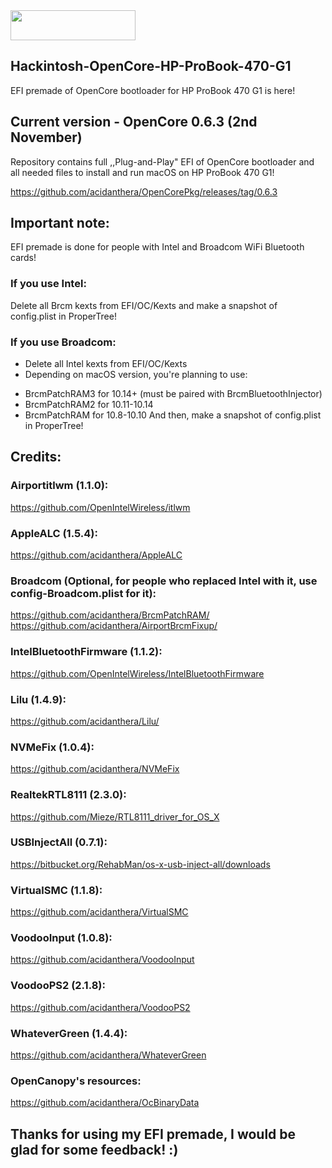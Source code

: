 <img src="https://github.com/acidanthera/OpenCorePkg/blob/master/Docs/Logos/OpenCore_with_text_Small.png" width="200" height="48"/>

## Hackintosh-OpenCore-HP-ProBook-470-G1
EFI premade of OpenCore bootloader for HP ProBook 470 G1 is here!

## Current version - OpenCore 0.6.3 (2nd November)
Repository contains full ,,Plug-and-Play" EFI of OpenCore bootloader and
all needed files to install and run macOS on HP ProBook 470 G1!

https://github.com/acidanthera/OpenCorePkg/releases/tag/0.6.3

## Important note:
EFI premade is done for people with Intel and Broadcom WiFi Bluetooth cards!

### If you use Intel:
Delete all Brcm kexts from EFI/OC/Kexts and make a snapshot of
config.plist in ProperTree!

### If you use Broadcom: 
- Delete all Intel kexts from EFI/OC/Kexts
- Depending on macOS version, you're planning to use:
* BrcmPatchRAM3 for 10.14+ (must be paired with BrcmBluetoothInjector)
* BrcmPatchRAM2 for 10.11-10.14
* BrcmPatchRAM for 10.8-10.10
And then, make a snapshot of config.plist in ProperTree!


## Credits:

### Airportitlwm (1.1.0):
https://github.com/OpenIntelWireless/itlwm
### AppleALC (1.5.4):
https://github.com/acidanthera/AppleALC
### Broadcom (Optional, for people who replaced Intel with it, use config-Broadcom.plist for it):
https://github.com/acidanthera/BrcmPatchRAM/
https://github.com/acidanthera/AirportBrcmFixup/
### IntelBluetoothFirmware (1.1.2):
https://github.com/OpenIntelWireless/IntelBluetoothFirmware
### Lilu (1.4.9):
https://github.com/acidanthera/Lilu/
### NVMeFix (1.0.4):
https://github.com/acidanthera/NVMeFix
### RealtekRTL8111 (2.3.0):
https://github.com/Mieze/RTL8111_driver_for_OS_X
### USBInjectAll (0.7.1):
https://bitbucket.org/RehabMan/os-x-usb-inject-all/downloads
### VirtualSMC (1.1.8):
https://github.com/acidanthera/VirtualSMC
### VoodooInput (1.0.8):
https://github.com/acidanthera/VoodooInput
### VoodooPS2 (2.1.8):
https://github.com/acidanthera/VoodooPS2
### WhateverGreen (1.4.4):
https://github.com/acidanthera/WhateverGreen
### OpenCanopy's resources:
https://github.com/acidanthera/OcBinaryData

## Thanks for using my EFI premade, I would be glad for some feedback! :)